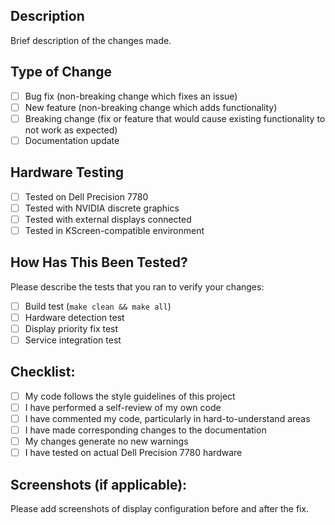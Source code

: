 ## Description
Brief description of the changes made.

## Type of Change
- [ ] Bug fix (non-breaking change which fixes an issue)
- [ ] New feature (non-breaking change which adds functionality)
- [ ] Breaking change (fix or feature that would cause existing functionality to not work as expected)
- [ ] Documentation update

## Hardware Testing
- [ ] Tested on Dell Precision 7780
- [ ] Tested with NVIDIA discrete graphics
- [ ] Tested with external displays connected
- [ ] Tested in KScreen-compatible environment

## How Has This Been Tested?
Please describe the tests that you ran to verify your changes:
- [ ] Build test (`make clean && make all`)
- [ ] Hardware detection test
- [ ] Display priority fix test
- [ ] Service integration test

## Checklist:
- [ ] My code follows the style guidelines of this project
- [ ] I have performed a self-review of my own code
- [ ] I have commented my code, particularly in hard-to-understand areas
- [ ] I have made corresponding changes to the documentation
- [ ] My changes generate no new warnings
- [ ] I have tested on actual Dell Precision 7780 hardware

## Screenshots (if applicable):
Please add screenshots of display configuration before and after the fix.